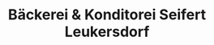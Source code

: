 ---
title: "Bäckerei & Konditorei Seifert Leukersdorf"
url: /lugau-erzgeb/baeckerei-und-konditorei-seifert-leukersdorf/
shop: Bäckerei
---